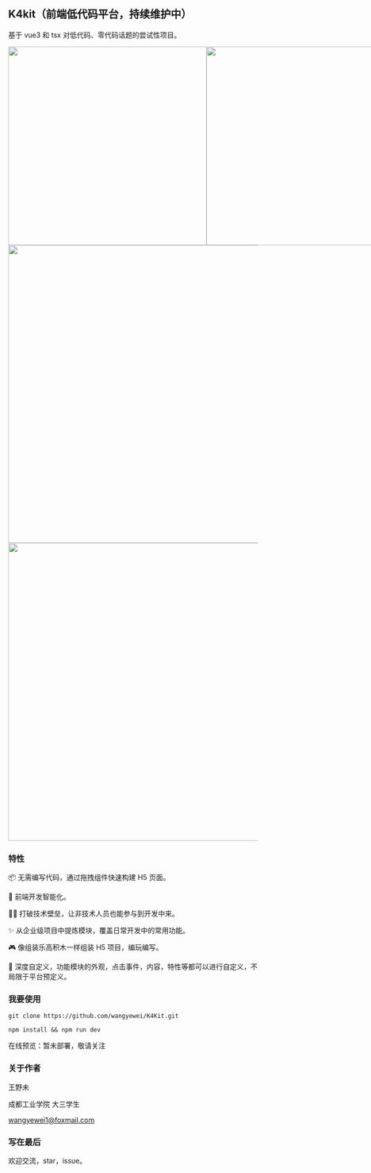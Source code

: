 <!--
 * @Author: YeWei Wang
 * @Date: 2022-01-04 16:00:28
 * @WeChat: Studio06k4
 * @Motto: 求知若渴，虚心若愚
 * @Description:
 * @LastEditTime: 2022-03-11 18:45:49
 * @Version: K4Kit | 智慧低代码平台
 * @FilePath: \k4kit\README.md
-->

## K4kit（前端低代码平台，持续维护中）

基于 vue3 和 tsx 对低代码、零代码话题的尝试性项目。

<div style="display: flex;">

  <img src="https://user-images.githubusercontent.com/49926816/157837246-14ecf2a8-aedd-4c4a-a9fb-a61723cad077.png" width="400px" />  
  <img src="https://user-images.githubusercontent.com/49926816/158383227-f32a0545-295a-48d2-b0d2-01a7dbdacc4e.png" width="400px" />
</div>

<img src="https://user-images.githubusercontent.com/49926816/157820129-801985a6-5927-4beb-b665-ffcf4dd0febd.png" width="600px" />

<img src="https://user-images.githubusercontent.com/49926816/157820227-1186aa5d-128f-4537-9914-70fbf6b977eb.png" width="600px" />

### 特性

📦 无需编写代码，通过拖拽组件快速构建 H5 页面。

🌟 前端开发智能化。

👩‍💻 打破技术壁垒，让非技术人员也能参与到开发中来。

✨ 从企业级项目中提炼模块，覆盖日常开发中的常用功能。

🎮 像组装乐高积木一样组装 H5 项目，编玩编写。

🌈 深度自定义，功能模块的外观，点击事件，内容，特性等都可以进行自定义，不局限于平台预定义。

### 我要使用

`git clone https://github.com/wangyewei/K4Kit.git`

`npm install && npm run dev`

在线预览：暂未部署，敬请关注

### 关于作者

王野未

成都工业学院 大三学生

wangyewei1@foxmail.com

### 写在最后

欢迎交流，star，issue。
